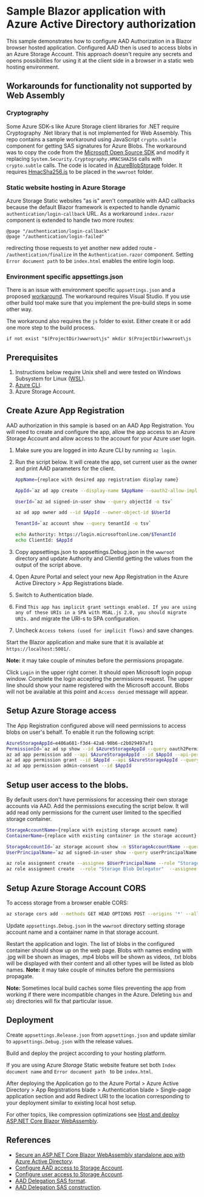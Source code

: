 # Sample Blazor application with Azure Active Directory authorization

This sample demonstrates how to configure AAD Authorization in a Blazor browser hosted application. Configured AAD then is used to access blobs in an Azure Storage Account. This approach doesn't require any secrets and opens possibilities for using it at the client side in a browser in a static web hosting environment.

## Workarounds for functionality not supported by Web Assembly

### Cryptography

Some Azure SDK-s like Azure Storage client libraries for .NET require Cryptography .Net library that is not implemented for Web Assembly. This repo contains a sample workaround using JavaScript `crypto.subtle` component for getting SAS signatures for Azure Blobs. The workaround was to copy the code from the [Microsoft Open Source SDK](https://github.com/Azure/azure-sdk-for-net) and modify it replacing `System.Security.Cryptography.HMACSHA256` calls with `crypto.subtle` calls. The code is located in [AzureBlobStorage](./AzureBlobStorage) folder. It requires [HmacSha256.js](./wwwroot/HmacSha256.js) to be placed in the `wwwroot` folder.

### Static website hosting in Azure Storage

Azure Storage Static websites "as is" aren't compatible with AAD callbacks because the default Blazor framework is expected to handle dynamic `authentication/login-callback` URL. As a workaround `index.razor` component is extended to handle two more routes:

``` razor
@page "/authentication/login-callback"
@page "/authentication/login-failed"
```

redirecting those requests to yet another new added route - `/authentication/finalize` in the `Authentication.razor` component. Setting `Error document path` to be `index.html` enables the entire login loop.

### Environment specific appsettings.json

There is an issue with environment specific `appsettings.json` and a proposed [workaround](https://github.com/dotnet/aspnetcore/issues/25152#issuecomment-718698235). The workaround requires Visual Studio. If you use other build tool make sure that you implement the pre-build steps in some other way.

The workaround also requires the `js` folder to exist. Either create it or add one more step to the build process.

```
if not exist "$(ProjectDir)wwwroot\js" mkdir $(ProjectDir)wwwroot\js
```

## Prerequisites
1. Instructions below require Unix shell and were tested on Windows Subsystem for Linux ([WSL](https://docs.microsoft.com/en-us/windows/wsl/install-win10)).
1. [Azure CLI](https://docs.microsoft.com/en-us/cli/azure/install-azure-cli).
1. Azure Storage Account.

## Create Azure App Registration

AAD authorization in this sample is based on an AAD App Registration. You will need to create and configure the app, allow the app access to an Azure Storage Account and allow access to the account for your Azure user login.

1. Make sure you are logged in into Azure CLI by running `az login`.
1. Run the script below. It will create the app, set current user as the owner and print AAD parameters for the client.

    ``` bash
    AppName={replace with desired app registration display name}

    AppId=`az ad app create --display-name $AppName --oauth2-allow-implicit-flow true --reply-urls https://localhost:5001/authentication/login-callback --query appId -o tsv`

    UserId=`az ad signed-in-user show --query objectId -o tsv`

    az ad app owner add --id $AppId --owner-object-id $UserId

    TenantId=`az account show --query tenantId -o tsv`
    
    echo Authority: https://login.microsoftonline.com/$TenantId
    echo ClientId: $AppId
    ```
1. Copy appsettings.json to appsettings.Debug.json in the `wwwroot` directory and update Authority and ClientId getting the values from the output of the script above.
1. Open Azure Portal and select your new App Registration in the Azure Active Directory > App Registrations blade.
1. Switch to Authentication blade.
1. Find `This app has implicit grant settings enabled. If you are using any of these URIs in a SPA with MSAL.js 2.0, you should migrate URIs.` and migrate the URI-s to SPA configuration.
1. Uncheck `Access tokens (used for implicit flows)` and save changes.

Start the Blazor application and make sure that it is available at `https://localhost:5001/`.

**Note:** it may take couple of minutes before the permissions propagate.

Click `Login` in the upper right corner. It should open Microsoft login popup window. Complete the login accepting the permissions request. The upper line should show your name registered with the Microsoft account. Blobs will not be available at this point and `Access denied` message will appear.

## Setup Azure Storage access

The App Registration configured above will need permissions to access blobs on user's behalf. To enable it run the following script:

``` bash
AzureStorageAppId=e406a681-f3d4-42a8-90b6-c2b029497af1
PermissionId=`az ad sp show --id $AzureStorageAppId --query oauth2Permissions[0].id -o tsv`
az ad app permission add --api $AzureStorageAppId --id $AppId --api-permissions $PermissionId=Scope
az ad app permission grant --id $AppId --api $AzureStorageAppId --query resourceId
az ad app permission admin-consent --id $AppId
```

## Setup user access to the blobs.

By default users don't have permissions for accessing their own storage accounts via AAD. Add the permissions executing the script below. It will add read only permissions for the current user limited to the specified storage container.

``` bash
StorageAccountName={replace with existing storage account name}
ContainerName={replace with existing container in the storage account}

StorageAccountId=`az storage account show -n $StorageAccountName --query id -o tsv`
UserPrincipalName=`az ad signed-in-user show --query userPrincipalName -o tsv`

az role assignment create --assignee $UserPrincipalName --role "Storage Blob Data Reader" --scope $StorageAccountId/blobServices/default/containers/$ContainerName --query id
az role assignment create  --role "Storage Blob Delegator"  --assignee $UserPrincipalName --scope $StorageAccountId --query id
```

## Setup Azure Storage Account CORS

To access storage from a browser enable CORS:

``` bash
az storage cors add --methods GET HEAD OPTIONS POST --origins '*' --allowed-headers '*' --exposed-headers '*' --services b --account-name $StorageAccountName --max-age 3600
```

Update `appsettings.Debug.json` in the `wwwroot` directory setting storage account name and a container name in that storage account.

Restart the application and login. The list of blobs in the configured container should show up on the web page. Blobs with names ending with .jpg will be shown as images, .mp4 blobs will be shown as videos, .txt blobs will be displayed with their content and all other types will be listed as blob names. **Note:** it may take couple of minutes before the permissions propagate.

**Note:** Sometimes local build caches some files preventing the app from working if there were incompatible changes in the Azure. Deleting `bin` and `obj` directories will fix that particular issue.

## Deployment

Create `appsettings.Release.json` from `appsettings.json` and update similar to `appsettings.Debug.json` with the release values.

Build and deploy the project according to your hosting platform.

If you are using Azure *Storage* Static website feature set both `Index document name` and `Error document path
` to be `index.html`.

After deploying the Application go to the 
Azure Portal > Azure Active Directory > App Registrations blade > Authentication blade > Single-page application section and add Redirect URI to the location corresponding to your deployment similar to existing local host setup.

For other topics, like compression optimizations see [Host and deploy ASP.NET Core Blazor WebAssembly](https://docs.microsoft.com/en-us/aspnet/core/blazor/host-and-deploy/webassembly?view=aspnetcore-5.0).

## References

- [Secure an ASP.NET Core Blazor WebAssembly standalone app with Azure Active Directory](https://docs.microsoft.com/en-us/aspnet/core/blazor/security/webassembly/standalone-with-azure-active-directory?view=aspnetcore-5.0).
- [Configure AAD access to Storage Account](https://docs.microsoft.com/en-us/azure/storage/common/storage-auth-aad-app?tabs=dotnet#view-and-run-the-completed-sample).
- [Configure user access to Storage Account](https://docs.microsoft.com/en-us/azure/storage/common/storage-auth-aad-rbac-portal#assign-azure-roles-using-the-azure-portal).
- [AAD Delegation SAS format](https://docs.microsoft.com/en-us/rest/api/storageservices/create-user-delegation-sas).
- [AAD Delegation SAS construction](https://docs.microsoft.com/en-us/azure/storage/blobs/storage-blob-user-delegation-sas-create-dotnet).
